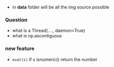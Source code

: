 - in **data** folder will be all the img source possible


### Question
- what is a Thread(...., daemon=True)
- what is np.ascontiguous

### new feature

- `eval(s)` if s isnumeric() return the number 
